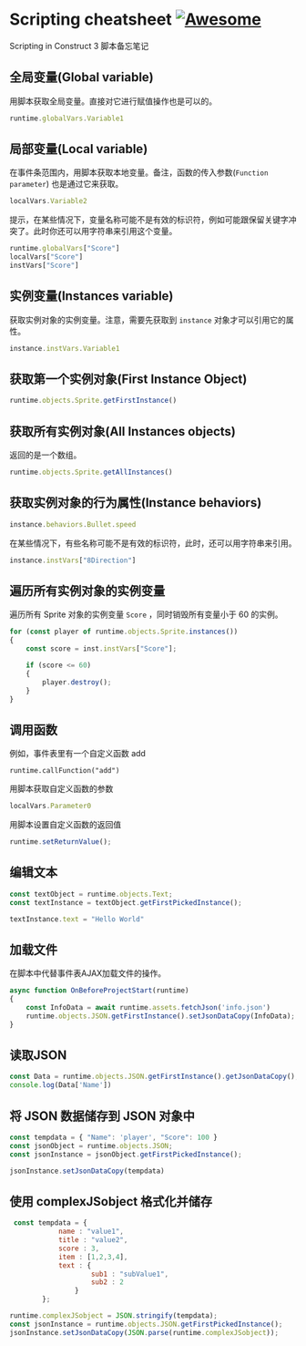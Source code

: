 # Scripting cheatsheet [![Awesome](https://awesome.re/badge-flat.svg)](https://awesome.re)

Scripting in Construct 3 脚本备忘笔记


## 全局变量(Global variable)

用脚本获取全局变量。直接对它进行赋值操作也是可以的。

```javascript
runtime.globalVars.Variable1
```


## 局部变量(Local variable)

在事件条范围内，用脚本获取本地变量。备注，函数的传入参数(`Function parameter`) 也是通过它来获取。

```javascript
localVars.Variable2
```

提示，在某些情况下，变量名称可能不是有效的标识符，例如可能跟保留关键字冲突了。此时你还可以用字符串来引用这个变量。

```javascript
runtime.globalVars["Score"]
localVars["Score"]
instVars["Score"]
```


## 实例变量(Instances variable)

获取实例对象的实例变量。注意，需要先获取到 `instance` 对象才可以引用它的属性。

```javascript
instance.instVars.Variable1
```

## 获取第一个实例对象(First Instance Object)

```javascript
runtime.objects.Sprite.getFirstInstance()
```


## 获取所有实例对象(All Instances objects)

返回的是一个数组。

```javascript
runtime.objects.Sprite.getAllInstances()
```


## 获取实例对象的行为属性(Instance behaviors)

```javascript
instance.behaviors.Bullet.speed
```

在某些情况下，有些名称可能不是有效的标识符，此时，还可以用字符串来引用。

```javascript
instance.instVars["8Direction"]
```


## 遍历所有实例对象的实例变量

遍历所有 Sprite 对象的实例变量 `Score` ，同时销毁所有变量小于 60 的实例。

```javascript
for (const player of runtime.objects.Sprite.instances())
{
    const score = inst.instVars["Score"];

    if (score <= 60) 
    {
        player.destroy();
    }
}
```


## 调用函数

例如，事件表里有一个自定义函数 add 
```
runtime.callFunction("add")
```

用脚本获取自定义函数的参数

```javascript
localVars.Parameter0
```

用脚本设置自定义函数的返回值

```javascript
runtime.setReturnValue();
```


## 编辑文本

```javascript
const textObject = runtime.objects.Text;
const textInstance = textObject.getFirstPickedInstance();

textInstance.text = "Hello World"
```


## 加载文件

在脚本中代替事件表AJAX加载文件的操作。
  
```javascript
async function OnBeforeProjectStart(runtime)
{
	const InfoData = await runtime.assets.fetchJson('info.json')
	runtime.objects.JSON.getFirstInstance().setJsonDataCopy(InfoData);
}
```

## 读取JSON

```javascript
const Data = runtime.objects.JSON.getFirstInstance().getJsonDataCopy();
console.log(Data['Name'])
```

## 将 JSON 数据储存到 JSON 对象中

```javascript
const tempdata = { "Name": 'player', "Score": 100 }
const jsonObject = runtime.objects.JSON;
const jsonInstance = jsonObject.getFirstPickedInstance();

jsonInstance.setJsonDataCopy(tempdata)
```


## 使用 complexJSobject 格式化并储存

```javascript
 const tempdata = {
			name : "value1",
			title : "value2",
			score : 3,
			item : [1,2,3,4],
			text : {
					sub1 : "subValue1",
					sub2 : 2
				}
		};

runtime.complexJSobject = JSON.stringify(tempdata);
const jsonInstance = runtime.objects.JSON.getFirstPickedInstance();
jsonInstance.setJsonDataCopy(JSON.parse(runtime.complexJSobject));
```


